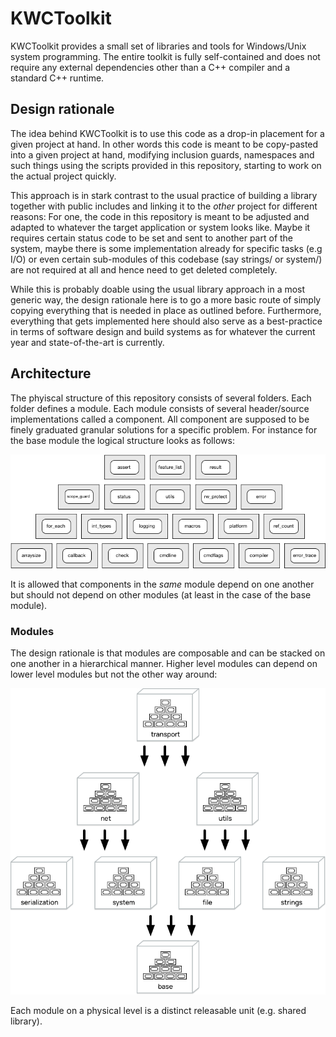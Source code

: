 # KWCToolkit
KWCToolkit provides a small set of libraries and tools for Windows/Unix system programming.
The entire toolkit is fully self-contained and does not require any external dependencies
other than a C++ compiler and a standard C++ runtime.

## Design rationale
The idea behind KWCToolkit is to use this code as a drop-in placement for a given project
at hand. In other words this code is meant to be copy-pasted into a given project at hand,
modifying inclusion guards, namespaces and such things using the scripts provided in this
repository, starting to work on the actual project quickly.

This approach is in stark contrast to the usual practice of building a library together
with public includes and linking it to the _other_ project for different reasons:
For one, the code in this repository is meant to be adjusted and adapted to whatever the
target application or system looks like. Maybe it requires certain status code to be set
and sent to another part of the system, maybe there is some implementation already for
specific tasks (e.g I/O) or even certain sub-modules of this codebase (say strings/ or
system/) are not required at all and hence need to get deleted completely.

While this is probably doable using the usual library approach in a most generic way, the
design rationale here is to go a more basic route of simply copying everything that is
needed in place as outlined before. Furthermore, everything that gets implemented here
should also serve as a best-practice in terms of software design and build systems as
for whatever the current year and state-of-the-art is currently.

## Architecture
The phyiscal structure of this repository consists of several folders. Each folder defines a
module. Each module consists of several header/source implementations called a component.
All component are supposed to be finely graduated granular solutions for a specific problem.
For instance for the base module the logical structure looks as follows:

![Base module](docs/base_module.png)

It is allowed that components in the _same_ module depend on one another but should not depend
on other modules (at least in the case of the base module).

### Modules
The design rationale is that modules  are composable and can be stacked on one another in a
hierarchical manner. Higher level modules  can depend on lower level modules but not the other
way around:

![Modules](docs/module_architecture.png)

Each module on a physical level is a distinct releasable unit (e.g. shared library).

